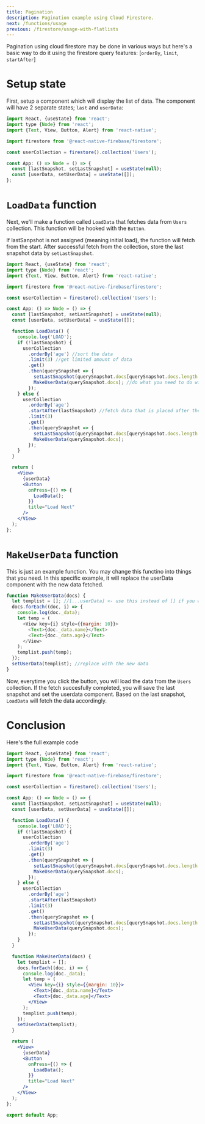 ```yaml
---
title: Pagination
description: Pagination example using Cloud Firestore.
next: /functions/usage
previous: /firestore/usage-with-flatlists
---
```


Pagination using cloud firestore may be done in various ways but here's a basic way to do it using the firestore query features:
[`orderBy`, `limit`, `startAfter`]

# Setup state

First, setup a component which will display the list of data.
The component will have 2 separate states; `last` and `userData`:

```jsx
import React, {useState} from 'react';
import type {Node} from 'react';
import {Text, View, Button, Alert} from 'react-native';

import firestore from '@react-native-firebase/firestore';

const userCollection = firestore().collection('Users');

const App: () => Node = () => {
  const [lastSnapshot, setLastSnapshot] = useState(null);
  const [userData, setUserData] = useState([]);
};
```

# `LoadData` function

Next, we'll make a function called `LoadData` that fetches data from `Users` collection.
This function will be hooked with the `Button`.

If lastSanpshot is not assigned (meaning initial load), the function will fetch from the start.
After successful fetch from the collection, store the last snapshot data by `setLastSnapshot`.

```jsx
import React, {useState} from 'react';
import type {Node} from 'react';
import {Text, View, Button, Alert} from 'react-native';

import firestore from '@react-native-firebase/firestore';

const userCollection = firestore().collection('Users');

const App: () => Node = () => {
  const [lastSnapshot, setLastSnapshot] = useState(null);
  const [userData, setUserData] = useState([]);

  function LoadData() {
    console.log('LOAD');
    if (!lastSnapshot) {
      userCollection
        .orderBy('age') //sort the data
        .limit(3) //get limited amount of data
        .get()
        .then(querySnapshot => {
          setLastSnapshot(querySnapshot.docs[querySnapshot.docs.length - 1]); //set up last snapshot for pagination
          MakeUserData(querySnapshot.docs); //do what you need to do with the data
        });
    } else {
      userCollection
        .orderBy('age')
        .startAfter(lastSnapshot) //fetch data that is placed after the last snapshot that we fetched before.
        .limit(3)
        .get()
        .then(querySnapshot => {
          setLastSnapshot(querySnapshot.docs[querySnapshot.docs.length - 1]);
          MakeUserData(querySnapshot.docs);
        });
    }
  }

  return (
    <View>
      {userData}
      <Button
        onPress={() => {
          LoadData();
        }}
        title="Load Next"
      />
    </View>
  );
};
```

# `MakeUserData` function

This is just an example function. You may change this functino into things that you need.
In this specific example, it will replace the userData component with the new data fetched.

```js
function MakeUserData(docs) {
  let templist = []; //[...userData] <- use this instead of [] if you want to save the previous data.
  docs.forEach((doc, i) => {
    console.log(doc._data);
    let temp = (
      <View key={i} style={{margin: 10}}>
        <Text>{doc._data.name}</Text>
        <Text>{doc._data.age}</Text>
      </View>
    );
    templist.push(temp);
  });
  setUserData(templist); //replace with the new data
}
```

Now, everytime you click the button, you will load the data from the `Users` collection.
If the fetch succesfully completed, you will save the last snapshot and set the userdata component.
Based on the last snapshot, `LoadData` will fetch the data accordingly.

# Conclusion

Here's the full example code

```jsx
import React, {useState} from 'react';
import type {Node} from 'react';
import {Text, View, Button, Alert} from 'react-native';

import firestore from '@react-native-firebase/firestore';

const userCollection = firestore().collection('Users');

const App: () => Node = () => {
  const [lastSnapshot, setLastSnapshot] = useState(null);
  const [userData, setUserData] = useState([]);

  function LoadData() {
    console.log('LOAD');
    if (!lastSnapshot) {
      userCollection
        .orderBy('age')
        .limit(3)
        .get()
        .then(querySnapshot => {
          setLastSnapshot(querySnapshot.docs[querySnapshot.docs.length - 1]);
          MakeUserData(querySnapshot.docs);
        });
    } else {
      userCollection
        .orderBy('age')
        .startAfter(lastSnapshot)
        .limit(3)
        .get()
        .then(querySnapshot => {
          setLastSnapshot(querySnapshot.docs[querySnapshot.docs.length - 1]);
          MakeUserData(querySnapshot.docs);
        });
    }
  }

  function MakeUserData(docs) {
    let templist = [];
    docs.forEach((doc, i) => {
      console.log(doc._data);
      let temp = (
        <View key={i} style={{margin: 10}}>
          <Text>{doc._data.name}</Text>
          <Text>{doc._data.age}</Text>
        </View>
      );
      templist.push(temp);
    });
    setUserData(templist);
  }

  return (
    <View>
      {userData}
      <Button
        onPress={() => {
          LoadData();
        }}
        title="Load Next"
      />
    </View>
  );
};

export default App;
```
